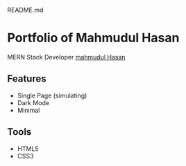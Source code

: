 README.md

# Portfolio of Mahmudul Hasan

MERN Stack Developer [mahmudul Hasan](https://hasanthebest.github.io/css3-spa/)

## Features

- Single Page (simulating)
- Dark Mode
- Minimal

## Tools

- HTML5
- CSS3
